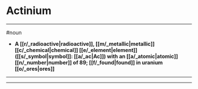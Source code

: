 # Actinium
---
#noun
- **A [[r/_radioactive|radioactive]], [[m/_metallic|metallic]] [[c/_chemical|chemical]] [[e/_element|element]] ([[s/_symbol|symbol]]: [[a/_ac|Ac]]) with an [[a/_atomic|atomic]] [[n/_number|number]] of 89; [[f/_found|found]] in uranium [[o/_ores|ores]]**
---
---

